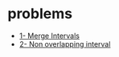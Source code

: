 # problems

- [1- Merge Intervals](https://leetcode.com/problems/merge-intervals)
- [2- Non overlapping interval](https://leetcode.com/problems/non-overlapping-intervals/)
